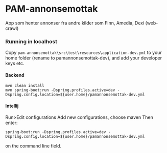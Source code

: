 # PAM-annonsemottak

App som henter annonser fra andre kilder som Finn, Amedia, Dexi (web-crawl)


### Running in localhost

Copy `pam-annonsemottak\src\test\resources\application-dev.yml` to your home folder (rename to pamannonsemottak-dev), and add your developer keys etc. 

#### Backend
```
mvn clean install
mvn spring-boot:run -Dspring.profiles.active=dev -Dspring.config.location=${user.home}/pamannonsemottak-dev.yml
```

#### Intellij
Run>Edit configurations
Add new configurations, choose maven
Then enter:
```
spring-boot:run -Dspring.profiles.active=dev -Dspring.config.location=${user.home}/pamannonsemottak-dev.yml
```
on the command line field. 

